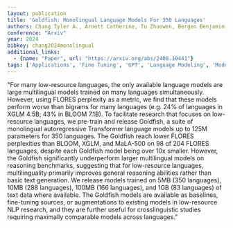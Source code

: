 ```yaml
---
layout: publication
title: 'Goldfish: Monolingual Language Models For 350 Languages'
authors: Chang Tyler A., Arnett Catherine, Tu Zhuowen, Bergen Benjamin K.
conference: "Arxiv"
year: 2024
bibkey: chang2024monolingual
additional_links:
  - {name: "Paper", url: "https://arxiv.org/abs/2408.10441"}
tags: ['Applications', 'Fine Tuning', 'GPT', 'Language Modeling', 'Model Architecture', 'Pretraining Methods', 'Training Techniques', 'Transformer']
---
```

"For many low-resource languages, the only available language models are large multilingual models trained on many languages simultaneously. However, using FLORES perplexity as a metric, we find that these models perform worse than bigrams for many languages (e.g. 24&#37; of languages in XGLM 4.5B; 43&#37; in BLOOM 7.1B). To facilitate research that focuses on low-resource languages, we pre-train and release Goldfish, a suite of monolingual autoregressive Transformer language models up to 125M parameters for 350 languages. The Goldfish reach lower FLORES perplexities than BLOOM, XGLM, and MaLA-500 on 98 of 204 FLORES languages, despite each Goldfish model being over 10x smaller. However, the Goldfish significantly underperform larger multilingual models on reasoning benchmarks, suggesting that for low-resource languages, multilinguality primarily improves general reasoning abilities rather than basic text generation. We release models trained on 5MB (350 languages), 10MB (288 languages), 100MB (166 languages), and 1GB (83 languages) of text data where available. The Goldfish models are available as baselines, fine-tuning sources, or augmentations to existing models in low-resource NLP research, and they are further useful for crosslinguistic studies requiring maximally comparable models across languages."
